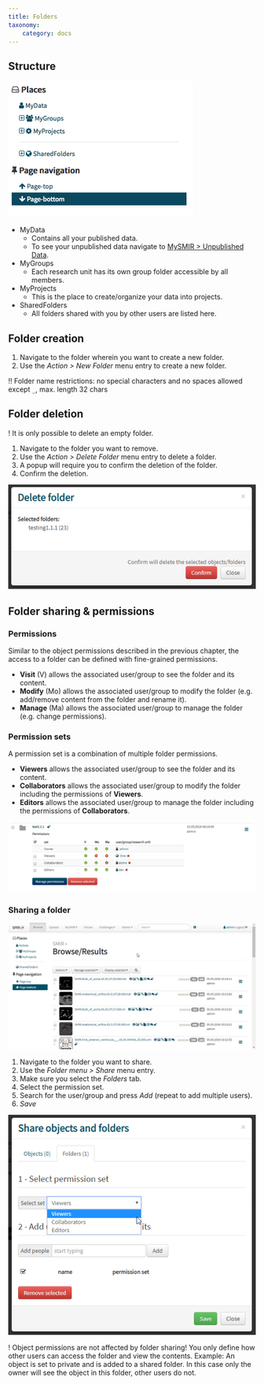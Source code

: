 ```yaml
---
title: Folders
taxonomy:
    category: docs
---
```


## Structure

![Folder overview](https://github.com/SICASFoundation/smir-documenation/raw/master/assets/smir-folders-collapsed.png)

- MyData
  - Contains all your published data.
  - To see your unpublished data navigate to [MySMIR > Unpublished Data](https://www.smir.ch/MyDB/UnpublishedData).
- MyGroups
  - Each research unit has its own group folder accessible by all members.
- MyProjects
  - This is the place to create/organize your data into projects. 
- SharedFolders
  - All folders shared with you by other users are listed here.

## Folder creation

1. Navigate to the folder wherein you want to create a new folder.
2. Use the *Action > New Folder* menu entry to create a new folder.

!! Folder name restrictions: no special characters and no spaces allowed except `_`, max. length 32 chars

## Folder deletion

! It is only possible to delete an empty folder.

1. Navigate to the folder you want to remove.
2. Use the *Action > Delete Folder* menu entry to delete a folder. 
3. A popup will require you to confirm the deletion of the folder.
4. Confirm the deletion.

![Folder deletion confirmation](https://github.com/SICASFoundation/smir-documenation/raw/master/assets/smir-delete-folder-confirmation.png)

## Folder sharing & permissions

### Permissions

Similar to the object permissions described in the previous chapter, the access to a folder can be defined with fine-grained permissions.

- **Visit** (V) allows the associated user/group to see the folder and its content.
- **Modify** (Mo) allows the associated user/group to modify the folder (e.g. add/remove content from the folder and rename it).
- **Manage** (Ma) allows the associated user/group to manage the folder (e.g. change permissions).

### Permission sets 

A permission set is a combination of multiple folder permissions.

- **Viewers** allows the associated user/group to see the folder and its content.
- **Collaborators** allows the associated user/group to modify the folder including the permissions of **Viewers**.
- **Editors** allows the associated user/group to manage the folder including the permissions of **Collaborators**. 

![Permission sets](https://github.com/SICASFoundation/smir-documenation/raw/master/assets/smir-folder-permission-sets.png)

### Sharing a folder

![Folder sharing](https://github.com/SICASFoundation/smir-documenation/raw/master/assets/smir-folder-sharing.gif)

1. Navigate to the folder you want to share.
2. Use the *Folder menu > Share* menu entry. 
3. Make sure you select the *Folders* tab.
4. Select the permission set.
5. Search for the user/group and press *Add* (repeat to add multiple users).
6. *Save*

![Folder sharing](https://github.com/SICASFoundation/smir-documenation/raw/master/assets/smir-folder-sharing.png)

! Object permissions are not affected by folder sharing! You only define how other users can access the folder and view the contents. Example: An object is set to private and is added to a shared folder. In this case only the owner will see the object in this folder, other users do not.
